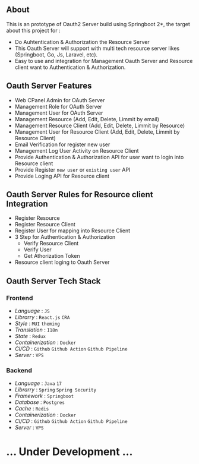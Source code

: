 ## About
This is an prototype of Oauth2 Server build using Springboot 2*, the target about this project for :
- Do Auhtentication & Authorization the Resource Server
- This Oauth Server will support with multi tech resource server likes (Springboot, Go, Js, Laravel, etc).
- Easy to use and integration for Management Oauth Server and Resource client want to Authentication & Authorization.

## Oauth Server Features
- Web CPanel Admin for OAuth Server
- Management Role for OAuth Server
- Management User for OAuth Server
- Management Resource (Add, Edit, Delete, Limmit by email)
- Management Resource Client (Add, Edit, Delete, Limmit by Resource)
- Management User for Resource Client (Add, Edit, Delete, Limmit by Resource Client)
- Email Verification for register new user
- Management Log User Activity  on Resource Client
- Provide Authentication & Authorization API for user want to login into Resource client
- Provide Register `new user` or `existing user` API
- Provide Loging API for Resource client

## Oauth Server Rules for Resource client Integration
- Register Resource 
- Register Resource Client
- Register User for mapping into Resource Client
- 3 Step for Authentication & Authorization
	- Verify Resource Client
	- Verify User
	- Get Athorization Token
- Resource client loging to Oauth Server	

## Oauth Server Tech Stack
### Frontend
- *Language* : `JS`
- *Librarry* : `React.js` `CRA`
- *Style* : `MUI` `theming`
- *Translation* : `I18n`
- *State* : `Redux`
- *Containerization* : `Docker`
- *CI/CD* : `Github` `Github Action` `Github Pipeline`
- *Server* : `VPS`

### Backend
- *Language* : `Java` `17`
- *Librarry* : `Spring` `Spring Security`
- *Framework* : `Springboot`
- *Database* : `Postgres`
- *Cache* : `Redis`
- *Containerization* : `Docker`
- *CI/CD* : `Github` `Github Action` `Github Pipeline`
- *Server* : `VPS`


# ... Under Development ...


